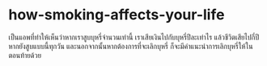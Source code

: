 how-smoking-affects-your-life
=============================

เป็นแอพที่ทำให้เห็นว่าหากเราสูบบุหรี่จำนวนเท่านี้ เราเสียเงินไปกับบุหรี่ปีละเท่าไร แล้วชีวิตเสียไปกี่ปีหากยังสูบแบบนี้ทุกวัน และนอกจากนั้นหากต้องการที่จะเลิกบุหรี่ ก็จะมีคำแนะนำการเลิกบุหรี่ให้ในตอนท้ายด้วย
